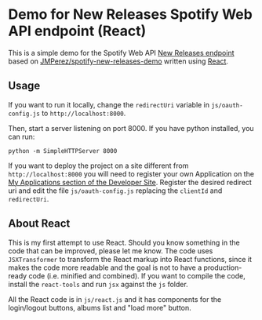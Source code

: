 Demo for New Releases Spotify Web API endpoint (React)
===========

This is a simple demo for the Spotify Web API [New Releases endpoint](https://developer.spotify.com/web-api/get-list-new-releases/) based on [JMPerez/spotify-new-releases-demo](https://github.com/JMPerez/spotify-new-releases-demo) written using [React](http://facebook.github.io/react).

## Usage

If you want to run it locally, change the `redirectUri` variable in `js/oauth-config.js` to
`http://localhost:8000`.

Then, start a server listening on port 8000. If you have python installed, you can run:

    python -m SimpleHTTPServer 8000

If you want to deploy the project on a site different from `http://localhost:8000` you will need to register your own Application on the [My Applications section of the Developer Site](https://developer.spotify.com/my-applications/). Register the desired redirect uri and edit the file `js/oauth-config.js` replacing the `clientId` and `redirectUri`.

## About React

This is my first attempt to use React. Should you know something in the code that can be improved, please let me know. The code uses `JSXTransformer` to transform the React markup into React functions, since it makes the code more readable and the goal is not to have a production-ready code (i.e. minified and combined). If you want to compile the code, install the `react-tools` and run `jsx` against the `js` folder.

All the React code is in `js/react.js` and it has components for the login/logout buttons, albums list and "load more" button.